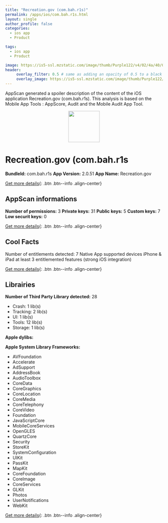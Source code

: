 ```yaml
---
title: "Recreation.gov (com.bah.r1s)"
permalink: /apps/ios/com.bah.r1s.html
layout: single
author_profile: false
categories: 
  - ios app 
  - Product 

tags: 
  - ios app 
  - Product 

image: https://is5-ssl.mzstatic.com/image/thumb/Purple122/v4/02/4a/40/024a402f-e0be-f250-3377-4725805dcb47/AppIcon-1x_U007emarketing-0-10-0-85-220.png/512x512bb.jpg
header: 
     overlay_filter: 0.5 # same as adding an opacity of 0.5 to a black background
     overlay_image: https://is5-ssl.mzstatic.com/image/thumb/Purple122/v4/02/4a/40/024a402f-e0be-f250-3377-4725805dcb47/AppIcon-1x_U007emarketing-0-10-0-85-220.png/512x512bb.jpg
---
```

AppScan generated a spoiler description of the content of the iOS application Recreation.gov (com.bah.r1s). This analysis is based on the Mobile App Tools : AppScore, Audit and the Mobile Audit App Tool.

  
  
<div style="text-align: center;"><img src="https://is5-ssl.mzstatic.com/image/thumb/Purple122/v4/02/4a/40/024a402f-e0be-f250-3377-4725805dcb47/AppIcon-1x_U007emarketing-0-10-0-85-220.png/512x512bb.jpg" width="100" height="100"></div>  
  
# Recreation.gov (com.bah.r1s

**BundleId:** com.bah.r1s
**App Version:** 2.0.51
**App Name:** Recreation.gov


[Get more details](/pricing.html){: .btn .btn--info .align-center}  
  
## AppScan informations 

**Number of permissions:** 3
**Private keys:** 31
**Public keys:** 5
**Custom keys:** 7
**Low securit keys:** 0
  
[Get more details](/pricing.html){: .btn .btn--info .align-center}

## Cool Facts

Number of entitlements detected: 7
Native App
supported devices iPhone & iPad
at least 3 entitlemented features (strong iOS integration)
  
[Get more details](/pricing.html){: .btn .btn--info .align-center}

## Librairies 
**Number of Third Party Library detected:** 28
- Crash: 1 lib(s)
- Tracking: 2 lib(s)
- UI: 1 lib(s)
- Tools: 12 lib(s)
- Storage: 1 lib(s)

**Apple dylibs:**


**Apple System Library Frameworks:**
- AVFoundation
- Accelerate
- AdSupport
- AddressBook
- AudioToolbox
- CoreData
- CoreGraphics
- CoreLocation
- CoreMedia
- CoreTelephony
- CoreVideo
- Foundation
- JavaScriptCore
- MobileCoreServices
- OpenGLES
- QuartzCore
- Security
- StoreKit
- SystemConfiguration
- UIKit
- PassKit
- MapKit
- CoreFoundation
- CoreImage
- CoreServices
- GLKit
- Photos
- UserNotifications
- WebKit


  
[Get more details](/pricing.html){: .btn .btn--info .align-center}

